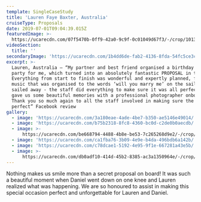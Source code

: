 ```yaml
---
template: SingleCaseStudy
title: 'Lauren Faye Baxter, Australia'
cruiseType: Proposals
date: 2019-07-01T09:04:39.015Z
featuredImage: >-
  https://ucarecdn.com/07f5470b-0ff9-42a0-9c9f-0c01049d67f3/-/crop/1013x1164/0,0/-/preview/
videoSection:
  title: ''
secondaryImage: 'https://ucarecdn.com/1b4dd6de-fab2-4136-8fda-54fc5ce3cc64/'
excerpt: >-
  Lauren, Australia – “My partner and best friend organised a birthday boat
  party for me, which turned into an absolutely fantastic PROPOSAL in the end!!
  Everything from start to finish was wonderful and expertly planned, from the
  music that was organised to the words ‘will you marry me’ on the sail as we
  sailed away - the staff did everything to make sure it was all perfect and
  gave us some beautiful memories with a professional photographer onboard too!
  Thank you so much again to all the staff involved in making sure the day was
  perfect” Facebook review
gallery:
  - image: 'https://ucarecdn.com/3a180eae-4ade-4be7-b350-ae5146e49014/'
  - image: 'https://ucarecdn.com/b75b2318-8fc8-4360-bc0d-c2de0b0aecdb/'
  - image: >-
      https://ucarecdn.com/be668794-4488-4b8e-be53-7c265268d9e2/-/crop/959x1076/0,0/-/preview/
  - image: 'https://ucarecdn.com/ca1fba76-3b09-4e9e-b4da-496bdb6a142b/'
  - image: 'https://ucarecdn.com/c78dcae1-5192-4e95-9f1e-667281a43e5b/'
  - image: >-
      https://ucarecdn.com/db0adf10-414d-45b2-8385-ac3a1350964e/-/crop/1080x1281/0,0/-/preview/
---
```

Nothing makes us smile more than a secret proposal on board! It was such a beautiful moment when Daniel went down on one knee and Lauren realized what was happening. We are so honoured to assist in making this special occasion perfect and unforgettable for Lauren and Daniel.
